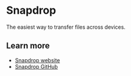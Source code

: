 # Snapdrop

The easiest way to transfer files across devices.

## Learn more
- [Snapdrop website](https://snapdrop.net/)
- [Snapdrop GitHub](https://github.com/RobinLinus/snapdrop)